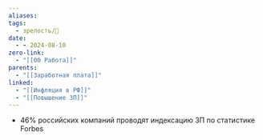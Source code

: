 ```yaml
---
aliases: 
tags:
  - зрелость/🌱
date:
  - - 2024-08-10
zero-link:
  - "[[00 Работа]]"
parents:
  - "[[Заработная плата]]"
linked:
  - "[[Инфляция в РФ]]"
  - "[[Повышение ЗП]]"
---
```

- 46% российских компаний проводят индексацию ЗП по статистике Forbes